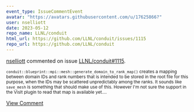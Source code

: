 ```yaml
---
event_type: IssueCommentEvent
avatar: "https://avatars.githubusercontent.com/u/17625866?"
user: nselliott
date: 2023-05-12
repo_name: LLNL/conduit
html_url: https://github.com/LLNL/conduit/issues/1115
repo_url: https://github.com/LLNL/conduit
---
```


<a href='https://github.com/nselliott' target='_blank'>nselliott</a> commented on issue <a href='https://github.com/LLNL/conduit/issues/1115' target='_blank'>LLNL/conduit#1115</a>.

<small>`conduit::blueprint::mpi::mesh::generate_domain_to_rank_map()` creates a mapping between domain IDs and rank numbers that is intended to be stored in the root file for this purpose, when the IDs may be scattered unpredictably among the ranks.  It sounds like `save_mesh` is something that should make use of this.  However I'm not sure the support in the VisIt plugin to read that map is available yet....</small>

<a href='https://github.com/LLNL/conduit/issues/1115' target='_blank'>View Comment</a>